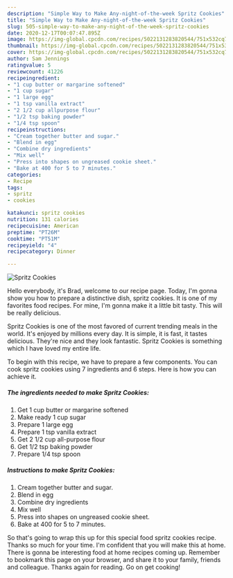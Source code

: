 ```yaml
---
description: "Simple Way to Make Any-night-of-the-week Spritz Cookies"
title: "Simple Way to Make Any-night-of-the-week Spritz Cookies"
slug: 505-simple-way-to-make-any-night-of-the-week-spritz-cookies
date: 2020-12-17T00:07:47.895Z
image: https://img-global.cpcdn.com/recipes/5022131283820544/751x532cq70/spritz-cookies-recipe-main-photo.jpg
thumbnail: https://img-global.cpcdn.com/recipes/5022131283820544/751x532cq70/spritz-cookies-recipe-main-photo.jpg
cover: https://img-global.cpcdn.com/recipes/5022131283820544/751x532cq70/spritz-cookies-recipe-main-photo.jpg
author: Sam Jennings
ratingvalue: 5
reviewcount: 41226
recipeingredient:
- "1 cup butter or margarine softened"
- "1 cup sugar"
- "1 large egg"
- "1 tsp vanilla extract"
- "2 1/2 cup allpurpose flour"
- "1/2 tsp baking powder"
- "1/4 tsp spoon"
recipeinstructions:
- "Cream together butter and sugar."
- "Blend in egg"
- "Combine dry ingredients"
- "Mix well"
- "Press into shapes on ungreased cookie sheet."
- "Bake at 400 for 5 to 7 minutes."
categories:
- Recipe
tags:
- spritz
- cookies

katakunci: spritz cookies 
nutrition: 131 calories
recipecuisine: American
preptime: "PT26M"
cooktime: "PT51M"
recipeyield: "4"
recipecategory: Dinner

---
```



![Spritz Cookies](https://img-global.cpcdn.com/recipes/5022131283820544/751x532cq70/spritz-cookies-recipe-main-photo.jpg)

Hello everybody, it's Brad, welcome to our recipe page. Today, I'm gonna show you how to prepare a distinctive dish, spritz cookies. It is one of my favorites food recipes. For mine, I'm gonna make it a little bit tasty. This will be really delicious.

Spritz Cookies is one of the most favored of current trending meals in the world. It's enjoyed by millions every day. It is simple, it is fast, it tastes delicious. They're nice and they look fantastic. Spritz Cookies is something which I have loved my entire life.




To begin with this recipe, we have to prepare a few components. You can cook spritz cookies using 7 ingredients and 6 steps. Here is how you can achieve it.

<!--inarticleads1-->

##### The ingredients needed to make Spritz Cookies:

1. Get 1 cup butter or margarine softened
1. Make ready 1 cup sugar
1. Prepare 1 large egg
1. Prepare 1 tsp vanilla extract
1. Get 2 1/2 cup all-purpose flour
1. Get 1/2 tsp baking powder
1. Prepare 1/4 tsp spoon




<!--inarticleads2-->

##### Instructions to make Spritz Cookies:

1. Cream together butter and sugar.
1. Blend in egg
1. Combine dry ingredients
1. Mix well
1. Press into shapes on ungreased cookie sheet.
1. Bake at 400 for 5 to 7 minutes.




So that's going to wrap this up for this special food spritz cookies recipe. Thanks so much for your time. I'm confident that you will make this at home. There is gonna be interesting food at home recipes coming up. Remember to bookmark this page on your browser, and share it to your family, friends and colleague. Thanks again for reading. Go on get cooking!

